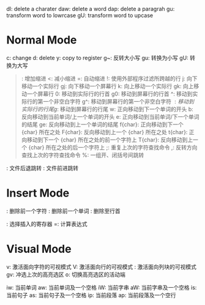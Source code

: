 

dl: delete a charater
daw: delete a word
dap: delete a paragrah
gu: transform word to lowrcase
gU: transform word to upcase


# Normal Mode

c: change
d: delete
y: copy to register
g~: 反转大小写
gu: 转换为小写
gU: 转换为大写
>: 增加缩进
<: 减小缩进
=: 自动缩进
!: 使用外部程序过滤所跨越的行
j: 向下移动一个实际行
gj: 向下移动一个屏幕行
k: 向上移动一个实际行
gk: 向上移动一个屏幕行
0: 移动到实际行的行首
g0: 移动到屏幕行的行首
^: 移动到实际行的第一个非空白字符
g^: 移动到屏幕行的第一个非空白字符
$: 移动到实际行的行尾
g$: 移动到屏幕行的行尾
w: 正向移动到下一个单词的开头
b: 反向移动到当前单词/上一个单词的开头
e: 正向移动到当前单词/下一个单词的结尾
ge: 反向移动到上一个单词的结尾
f{char}: 正向移动到下一个 {char} 所在之处
F{char}: 反向移动到上一个 {char} 所在之处
t{char}: 正向移动到下一个 {char} 所在之处的前一个字符上
T{char}: 反向移动到上一个 {char} 所在之处的后一个字符上
;: 重复上次的字符查找命令
,: 反转方向查找上次的字符查找命令
%: 一组开、闭括号间跳转

<C-o>: 文件后退跳转
<C-i>: 文件前进跳转

# Insert Mode
<C-h>: 删除前一个字符
<C-w>: 删除前一个单词
<C-u>: 删除至行首

<C-r>: 选择插入的寄存器
<C-r>=: 计算表达式

# Visual Mode

v: 激活面向字符的可视模式
V: 激活面向行的可视模式
<C-v>: 激活面向列块的可视模式
gv: 冲选上次的高亮选区
o: 切换高亮选区的活动端

iw: 当前单词
aw: 当前单词及一个空格
iW: 当前字串
aW: 当前字串及一个空格
is: 当前句子
as: 当前句子及一个空格
ip: 当前段落
ap: 当前段落及一个空行


